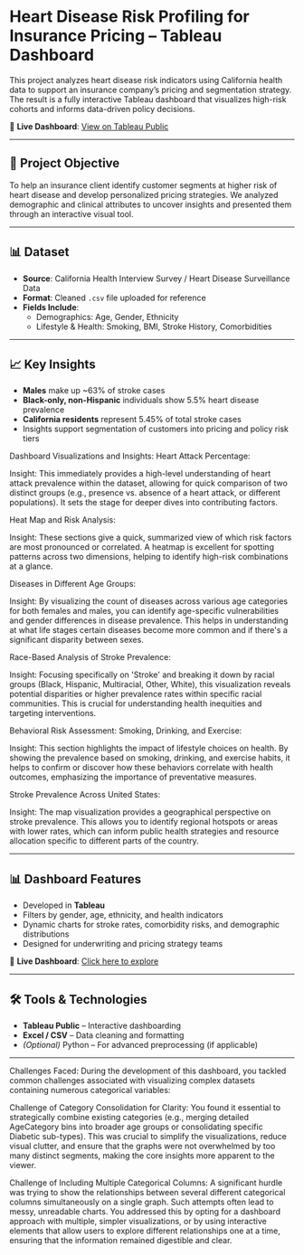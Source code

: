 # Heart Disease Risk Profiling for Insurance Pricing – Tableau Dashboard

This project analyzes heart disease risk indicators using California health data to support an insurance company’s pricing and segmentation strategy. The result is a fully interactive Tableau dashboard that visualizes high-risk cohorts and informs data-driven policy decisions.

🔗 **Live Dashboard**: [View on Tableau Public](https://public.tableau.com/app/profile/sai.nithisha.marripelly/viz/HeartDisease_keyindicators/IndicatorsofHeartDisease)

---

## 🧠 Project Objective

To help an insurance client identify customer segments at higher risk of heart disease and develop personalized pricing strategies. We analyzed demographic and clinical attributes to uncover insights and presented them through an interactive visual tool.

---

## 📊 Dataset

- **Source**: California Health Interview Survey / Heart Disease Surveillance Data
- **Format**: Cleaned `.csv` file uploaded for reference
- **Fields Include**:
  - Demographics: Age, Gender, Ethnicity
  - Lifestyle & Health: Smoking, BMI, Stroke History, Comorbidities

---

## 📈 Key Insights

- **Males** make up ~63% of stroke cases
- **Black-only, non-Hispanic** individuals show 5.5% heart disease prevalence
- **California residents** represent 5.45% of total stroke cases
- Insights support segmentation of customers into pricing and policy risk tiers

Dashboard Visualizations and Insights:
Heart Attack Percentage:

Insight: This immediately provides a high-level understanding of heart attack prevalence within the dataset, allowing for quick comparison of two distinct groups (e.g., presence vs. absence of a heart attack, or different populations). It sets the stage for deeper dives into contributing factors.

Heat Map and Risk Analysis:

Insight: These sections give a quick, summarized view of which risk factors are most pronounced or correlated. A heatmap is excellent for spotting patterns across two dimensions, helping to identify high-risk combinations at a glance.

Diseases in Different Age Groups:

Insight: By visualizing the count of diseases across various age categories for both females and males, you can identify age-specific vulnerabilities and gender differences in disease prevalence. This helps in understanding at what life stages certain diseases become more common and if there's a significant disparity between sexes.

Race-Based Analysis of Stroke Prevalence:

Insight: Focusing specifically on 'Stroke' and breaking it down by racial groups (Black, Hispanic, Multiracial, Other, White), this visualization reveals potential disparities or higher prevalence rates within specific racial communities. This is crucial for understanding health inequities and targeting interventions.

Behavioral Risk Assessment: Smoking, Drinking, and Exercise:

Insight: This section highlights the impact of lifestyle choices on health. By showing the prevalence based on smoking, drinking, and exercise habits, it helps to confirm or discover how these behaviors correlate with health outcomes, emphasizing the importance of preventative measures.

Stroke Prevalence Across United States:

Insight: The map visualization provides a geographical perspective on stroke prevalence. This allows you to identify regional hotspots or areas with lower rates, which can inform public health strategies and resource allocation specific to different parts of the country.

---

## 📊 Dashboard Features

- Developed in **Tableau**
- Filters by gender, age, ethnicity, and health indicators
- Dynamic charts for stroke rates, comorbidity risks, and demographic distributions
- Designed for underwriting and pricing strategy teams

🔗 **Live Dashboard**: [Click here to explore](https://public.tableau.com/app/profile/your-dashboard-link-here)

---

## 🛠️ Tools & Technologies

- **Tableau Public** – Interactive dashboarding
- **Excel / CSV** – Data cleaning and formatting
- *(Optional)* Python – For advanced preprocessing (if applicable)

---



Challenges Faced:
During the development of this dashboard, you tackled common challenges associated with visualizing complex datasets containing numerous categorical variables:

Challenge of Category Consolidation for Clarity: You found it essential to strategically combine existing categories (e.g., merging detailed AgeCategory bins into broader age groups or consolidating specific Diabetic sub-types). This was crucial to simplify the visualizations, reduce visual clutter, and ensure that the graphs were not overwhelmed by too many distinct segments, making the core insights more apparent to the viewer.

Challenge of Including Multiple Categorical Columns: A significant hurdle was trying to show the relationships between several different categorical columns simultaneously on a single graph. Such attempts often lead to messy, unreadable charts. You addressed this by opting for a dashboard approach with multiple, simpler visualizations, or by using interactive elements that allow users to explore different relationships one at a time, ensuring that the information remained digestible and clear.

